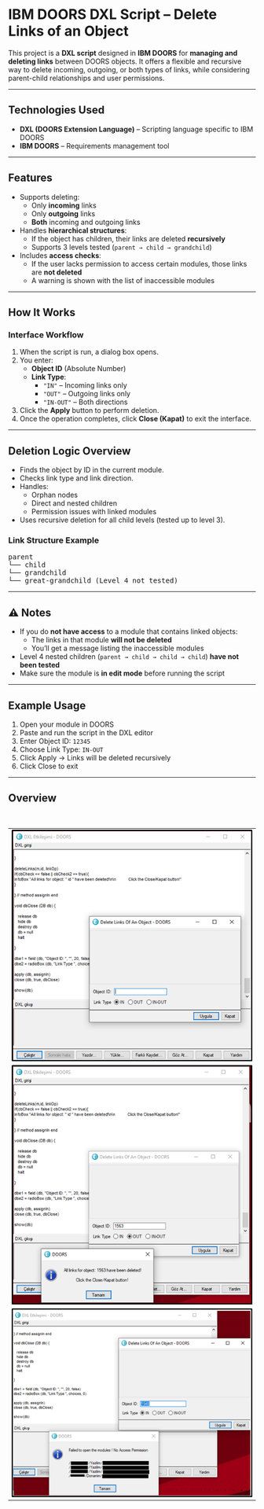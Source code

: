# IBM DOORS DXL Script – Delete Links of an Object

This project is a **DXL script** designed in **IBM DOORS** for **managing and deleting links** between DOORS objects. It offers a flexible and recursive way to delete incoming, outgoing, or both types of links, while considering parent-child relationships and user permissions.

---

## Technologies Used

- **DXL (DOORS Extension Language)** – Scripting language specific to IBM DOORS
- **IBM DOORS** – Requirements management tool

---

## Features

- Supports deleting:
  - Only **incoming** links
  - Only **outgoing** links
  - **Both** incoming and outgoing links
- Handles **hierarchical structures**:
  - If the object has children, their links are deleted **recursively**
  - Supports 3 levels tested (`parent → child → grandchild`)
- Includes **access checks**:
  - If the user lacks permission to access certain modules, those links are **not deleted**
  - A warning is shown with the list of inaccessible modules

---

## How It Works

### Interface Workflow

1. When the script is run, a dialog box opens.
2. You enter:
   - **Object ID** (Absolute Number)
   - **Link Type**:
     - `"IN"` – Incoming links only
     - `"OUT"` – Outgoing links only
     - `"IN-OUT"` – Both directions
3. Click the **Apply** button to perform deletion.
4. Once the operation completes, click **Close (Kapat)** to exit the interface.

---

## Deletion Logic Overview

- Finds the object by ID in the current module.
- Checks link type and link direction.
- Handles:
  - Orphan nodes
  - Direct and nested children
  - Permission issues with linked modules
- Uses recursive deletion for all child levels (tested up to level 3).

### Link Structure Example
<pre>
parent
└── child
└── grandchild
└── great-grandchild (Level 4 not tested)
</pre>

---

## ⚠️ Notes

- If you do **not have access** to a module that contains linked objects:
  - The links in that module **will not be deleted**
  - You’ll get a message listing the inaccessible modules
- Level 4 nested children (`parent → child → child → child`) **have not been tested**
- Make sure the module is **in edit mode** before running the script

---

## Example Usage

1. Open your module in DOORS
2. Paste and run the script in the DXL editor
3. Enter Object ID: `12345`
4. Choose Link Type: `IN-OUT`
5. Click Apply → Links will be deleted recursively
6. Click Close to exit

---

## Overview
<br>
<table>
  <tr>
     <td><img src="screenshots/1.png" width="500"></td>
  </tr>
  <tr>
      <td><img src="screenshots/2.png" width="500"></td>
  </tr>
  <tr>
    <td><img src="screenshots/3.png" width="500"></td>
  </tr>
</table>  





